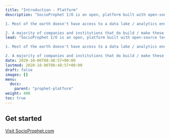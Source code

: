 ```yaml
---
title: "Introduction - Platform"
description: "SocioProphet I/O is an open, platform built with open-source technology that is focused on facilitating collaborative data analytics for our technical community of users. We believe that everyone on earth benefits from shared knowledge, open data, open infrastructure, and transparent governence--even large for-profit institutions. SocioProphet I/O provides everyone in the world access to state of the art technical capabilities to solve two major industry gaps: 

1. Most of the earth doesn't have access to a data lake / analytics environment; and, 

2. A majority of companies and institutions that do build / make these platforms available do not have the skills, discipline, or experience to build or manage these platforms for their growing communities of users. "
lead: "SocioProphet I/O is an open, platform built with open-source technology that is focused on facilitating collaborative data analytics for our technical community of users. We believe that everyone on earth benefits from shared knowledge, open data, open infrastructure, and transparent governence--even large for-profit institutions. SocioProphet I/O provides everyone in the world access to state of the art technical capabilities to solve two major industry gaps: 

1. Most of the earth doesn't have access to a data lake / analytics environment; and, 

2. A majority of companies and institutions that do build / make these platforms available do not have the skills, discipline, or experience to build or manage these platforms for their growing communities of users. "
date: 2020-10-06T08:48:57+00:00
lastmod: 2020-10-06T08:48:57+00:00
draft: false
images: []
menu:
  docs:
    parent: "prophet-platform"
weight: 400
toc: true
---
```


## Get started

<a href="https://www.socioprophet.com">Visit SocioProphet.com</a>

<!-- ### Tutorial

{{< alert icon="👉" text="The Tutorial is intended for novice to intermediate users." />}}

Step-by-step instructions on how to start a new Doks project. [Tutorial →](https://getdoks.org/tutorial/introduction/)

### Quick Start

{{< alert icon="👉" text="The Quick Start is intended for intermediate to advanced users." />}}

## Go further

Recipes, Reference Guides, Extensions, and Showcase.

### Recipes

Get instructions on how to accomplish common tasks with Doks. [Recipes →](https://getdoks.org/docs/recipes/project-configuration/)

### Reference Guides

Learn how to customize Doks to fully make it your own. [Reference Guides →](https://getdoks.org/docs/reference-guides/security/)

### Extensions

Get instructions on how to add even more to Doks. [Extensions →](https://getdoks.org/docs/extensions/breadcrumb-navigation/)

### Showcase

See what others have build with Doks. [Showcase →](https://getdoks.org/showcase/electric-blocks/)

## Contributing

Find out how to contribute to Doks. [Contributing →](https://getdoks.org/docs/contributing/how-to-contribute/)

## Help

Get help on Doks. [Help →] -->
